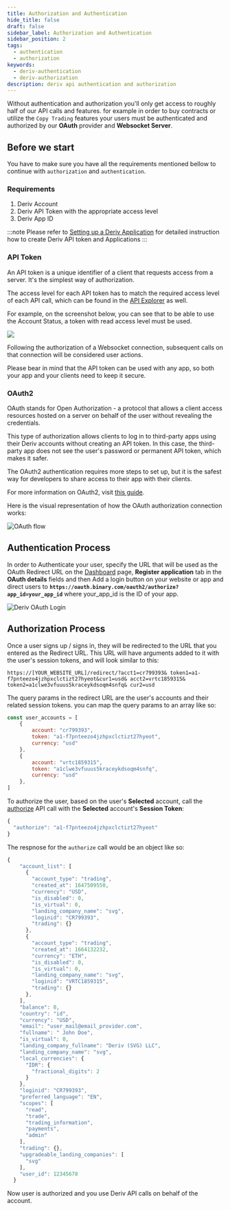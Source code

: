 ```yaml
---
title: Authorization and Authentication
hide_title: false
draft: false
sidebar_label: Authorization and Authentication
sidebar_position: 2
tags:
  - authentication
  - authorization
keywords:
  - deriv-authentication
  - deriv-authorization
description: deriv api authentication and authorization
---
```

Without authentication and authorization you'll only get access to roughly half of our API calls and features. for example in order to buy contracts or utilize the `Copy Trading` features your users must be authenticated and authorized by our **OAuth** provider and **Websocket Server**.

## Before we start

You have to make sure you have all the requirements mentioned bellow to continue with `authorization` and `authentication`.

### Requirements

1. Deriv Account 
2. Deriv API Token with the appropriate access level
3. Deriv App ID 

:::note
Please refer to [Setting up a Deriv Application](docs/application_setup) for detailed instruction how to create Deriv API token and Applications
:::

### API Token

An API token is a unique identifier of a client that requests access from a server. It's the simplest way of authorization.

The access level for each API token has to match the required access level of each API call, which can be found in the [API Explorer](https://api.deriv.com/api-explorer) as well.

For example, on the screenshot below, you can see that to be able to use the Account Status, a token with read access level must be used.

![](/img/acc_status_scope_api_explorer.png)

Following the authorization of a Websocket connection, subsequent calls on that connection will be considered user actions.

Please bear in mind that the API token can be used with any app, so both your app and your clients need to keep it secure.

### OAuth2

OAuth stands for Open Authorization - a protocol that allows a client access resources hosted on a server on behalf of the user without revealing the credentials.

This type of authorization allows clients to log in to third-party apps using their Deriv accounts without creating an API token. In this case, the third-party app does not see the user's password or permanent API token, which makes it safer.

The OAuth2 authentication requires more steps to set up, but it is the safest way for developers to share access to their app with their clients.

For more information on OAuth2, visit [this guide](https://aaronparecki.com/oauth-2-simplified/).

Here is the visual representation of how the OAuth authorization connection works:

![OAuth flow](/img/how_oauth_works.png "OAuth flow")

## Authentication Process

In order to Authenticate your user, specify the URL that will be used as the OAuth Redirect URL on the [Dashboard](/dashboard) page, **Register application** tab in the **OAuth details** fields and then Add a login button on your website or app and direct users to **`https://oauth.binary.com/oauth2/authorize?app_id=your_app_id`** where your_app_id is the ID of your app.



![Deriv OAuth Login](/img/oauth_login.png "Deriv OAuth Login")



## Authorization Process

Once a user signs up / signs in, they will be redirected to the URL that you entered as the Redirect URL. This URL will have arguments added to it with the user's session tokens, and will look similar to this:

`https://[YOUR_WEBSITE_URL]/redirect/?acct1=cr799393& token1=a1-f7pnteezo4jzhpxclctizt27hyeot&cur1=usd& acct2=vrtc1859315& token2=a1clwe3vfuuus5kraceykdsoqm4snfq& cur2=usd`



The query params in the redirect URL are the user's accounts and their related session tokens. you can map the query params to an array like so:
```js
const user_accounts = [
    {
        account: "cr799393",
        token: "a1-f7pnteezo4jzhpxclctizt27hyeot",
        currency: "usd"
    },
    {
        account: "vrtc1859315",
        token: "a1clwe3vfuuus5kraceykdsoqm4snfq",
        currency: "usd"
    },
]
```
To authorize the user, based on the user's **Selected** account, call the [authorize](https://api.deriv.com/api-explorer#authorize)  API call with the **Selected** account's **Session Token**:
```js
{
  "authorize": "a1-f7pnteezo4jzhpxclctizt27hyeot"
}
```

The respnose for the `authorize` call would be an object like so:
```js
{
    "account_list": [
      {
        "account_type": "trading",
        "created_at": 1647509550,
        "currency": "USD",
        "is_disabled": 0,
        "is_virtual": 0,
        "landing_company_name": "svg",
        "loginid": "CR799393",
        "trading": {}
      },
      {
        "account_type": "trading",
        "created_at": 1664132232,
        "currency": "ETH",
        "is_disabled": 0,
        "is_virtual": 0,
        "landing_company_name": "svg",
        "loginid": "VRTC1859315",
        "trading": {}
      },
    ],
    "balance": 0,
    "country": "id",
    "currency": "USD",
    "email": "user_mail@email_provider.com",
    "fullname": " John Doe",
    "is_virtual": 0,
    "landing_company_fullname": "Deriv (SVG) LLC",
    "landing_company_name": "svg",
    "local_currencies": {
      "IDR": {
        "fractional_digits": 2
      }
    },
    "loginid": "CR799393",
    "preferred_language": "EN",
    "scopes": [
      "read",
      "trade",
      "trading_information",
      "payments",
      "admin"
    ],
    "trading": {},
    "upgradeable_landing_companies": [
      "svg"
    ],
    "user_id": 12345678
  }
```
Now user is authorized and you use Deriv API calls on behalf of the account.
